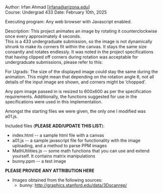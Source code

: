 Author: Irfan Ahmad [irfana@arizona.edu]  
Course: Undergrad 433
Date: February 10th, 2025

Executing program: Any web browser with Javascript enabled.


Description:
This project animates an image by rotating it counterclockwise once every approximately 4 seconds.  
This is a 433 undergraduate submission, so the image is not dynamically shrunk to make
its corners fit within the canvas.  It stays the same size consantly and rotates endlessly.
It was noted in the project specifications that having clipped off corners during rotation was acceptable for undergraduate submissions, please refer to this:

For Ugrads: The size of the displayed image could stay the same during the animation.
This might mean that depending on the rotation angle θ, not all details of the input
image are shown, and corners might be ’chopped’.

Any ppm image passed in is resized to 600x600 as per the specification requirements.
Additionally, the functions suggested for use in the specifications were used in this implementation.

Amongst the starting files we were given, the only one I modified was a01.js.

Included files (**PLEASE ADD/UPDATE THIS LIST**):
* index.html    -- a sample html file with a canvas
* a01.js        -- a sample javascript file for functionality with the image uploading, and a method to parse PPM images
* MathUtilities.js		-- some math functions that you can use and extend yourself. It contains matrix manipulations
* bunny.ppm     -- a test image


**PLEASE PROVIDE ANY ATTRIBUTION HERE**
* Images obtained from the following sources:
  * bunny: http://graphics.stanford.edu/data/3Dscanrep/  
